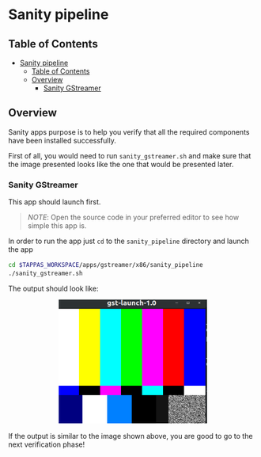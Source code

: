 # Sanity pipeline

## Table of Contents

- [Sanity pipeline](#sanity-pipeline)
  - [Table of Contents](#table-of-contents)
  - [Overview](#overview)
    - [Sanity GStreamer](#sanity-gstreamer)

## Overview

Sanity apps purpose is to help you verify that all the required components have been installed successfully.

First of all, you would need to run `sanity_gstreamer.sh` and make sure that the image presented looks like the one that would be presented later.

### Sanity GStreamer

This app should launch first.
> *NOTE*: Open the source code in your preferred editor to see how simple this app is.

In order to run the app just `cd` to the `sanity_pipeline` directory and launch the app

```sh
cd $TAPPAS_WORKSPACE/apps/gstreamer/x86/sanity_pipeline
./sanity_gstreamer.sh
```

The output should look like:
<div align="center">
    <img src="readme_resources/sanity_gstreamer.png" width="300px" height="250px"/>
</div>

If the output is similar to the image shown above, you are good to go to the next verification phase!
